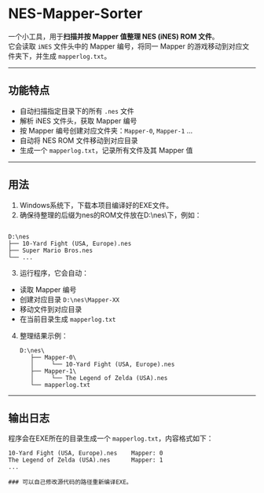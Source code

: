 # NES-Mapper-Sorter

一个小工具，用于**扫描并按 Mapper 值整理 NES (iNES) ROM 文件**。  
它会读取 `iNES` 文件头中的 Mapper 编号，将同一 Mapper 的游戏移动到对应文件夹下，并生成 `mapperlog.txt`。

---

## 功能特点

- 自动扫描指定目录下的所有 `.nes` 文件
- 解析 iNES 文件头，获取 Mapper 编号
- 按 Mapper 编号创建对应文件夹：`Mapper-0`, `Mapper-1` ...
- 自动将 NES ROM 文件移动到对应目录
- 生成一个 `mapperlog.txt`，记录所有文件及其 Mapper 值

---

## 用法

1. Windows系统下，下载本项目编译好的EXE文件。
2. 确保待整理的后缀为nes的ROM文件放在D:\nes\下，例如：

```

D:\nes
├── 10-Yard Fight (USA, Europe).nes
├── Super Mario Bros.nes
└── ...

````

3.  运行程序，它会自动：

   * 读取 Mapper 编号
   * 创建对应目录 `D:\nes\Mapper-XX`
   * 移动文件到对应目录
   * 在当前目录生成 `mapperlog.txt`

4. 整理结果示例：

   ```
   D:\nes\
      ├── Mapper-0\
      │     └── 10-Yard Fight (USA, Europe).nes
      ├── Mapper-1\
      │     └── The Legend of Zelda (USA).nes
      └── mapperlog.txt
   ```

---

## 输出日志

程序会在EXE所在的目录生成一个 `mapperlog.txt`，内容格式如下：

```
10-Yard Fight (USA, Europe).nes    Mapper: 0
The Legend of Zelda (USA).nes      Mapper: 1
...

### 可以自己修改源代码的路径重新编译EXE。


